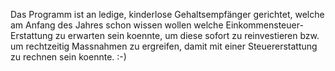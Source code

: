 Das Programm ist an ledige, kinderlose Gehaltsempfänger gerichtet, welche am Anfang des Jahres schon wissen wollen welche Einkommensteuer-Erstattung zu erwarten sein koennte, um diese sofort zu reinvestieren bzw. um rechtzeitig Massnahmen zu ergreifen, damit mit einer Steuererstattung zu rechnen sein koennte. :-)